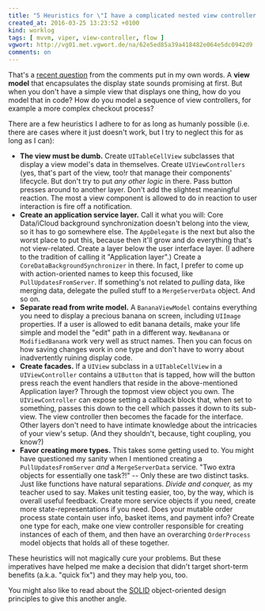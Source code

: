 ```yaml
---
title: "5 Heuristics for \"I have a complicated nested view controller setup. How do I handle passing data?\""
created_at: 2016-03-25 13:23:52 +0100
kind: worklog
tags: [ mvvm, viper, view-controller, flow ]
vgwort: http://vg01.met.vgwort.de/na/62e5ed85a39a418482e064e5dc0942d9
comments: on
---
```


That's a [recent question](/posts/2015/06/start-mvvm/#comment-2578197614) from the comments put in my own words. A **view model** that encapsulates the display state sounds promising at first. But when you don't have a simple view that displays one thing, how do you model that in code? How do you model a sequence of view controllers, for example a more complex checkout process?

There are a few heuristics I adhere to for as long as humanly possible (i.e. there are cases where it just doesn't work, but I try to neglect this for as long as I can):

* **The view must be dumb.** Create `UITableCellView` subclasses that display a view model's data in themselves. Create `UIViewControllers` (yes, that's part of the view, too!r that manage their components' lifecycle. But don't try to put _any other logic_ in there. Pass button presses around to another layer. Don't add the slightest meaningful reaction. The most a view component is allowed to do in reaction to user interaction is fire off a notification.
* **Create an application service layer.** Call it what you will: Core Data/iCloud background synchronization doesn't belong into the view, so it has to go somewhere else. The `AppDelegate` is the next but also the worst place to put this, because then it'll grow and do everything that's not view-related. Create a layer below the user interface layer. (I adhere to the tradition of calling it "Application layer".) Create a `CoreDataBackgroundSynchronizer` in there. In fact, I prefer to come up with action-oriented names to keep this focused, like `PullUpdatesFromServer`. If something's not related to _pulling_ data, like merging data, delegate the pulled stuff to a `MergeServerData` object. And so on.
* **Separate read from write model.** A `BananaViewModel` contains everything you need to display a precious banana on screen, including `UIImage` properties. If a user is allowed to edit banana details, make your life simple and model the "edit" path in a different way. `NewBanana` or `ModifiedBanana` work very well as struct names. Then you can focus on how saving changes work in one type and don't have to worry about inadvertently ruining display code.
* **Create facades.** If a `UIView` subclass in a `UITableCellView` in a `UIViewController` contains a `UIButton` that is tapped, how will the button press reach the event handlers that reside in the above-mentioned Application layer? Through the topmost view object you own. The `UIViewController` can expose setting a callback block that, when set to something, passes this down to the cell which passes it down to its sub-view. The view controller then becomes the facade for the interface. Other layers don't need to have intimate knowledge about the intricacies of your view's setup. (And they shouldn't, because, tight coupling, you know?)
* **Favor creating more types.** This takes some getting used to. You might have questioned my sanity when I mentioned creating a `PullUpdatesFromServer` _and_ a `MergeServerData` service. "Two extra objects for essentially one task?!" -- Only these are two distinct tasks. Just like functions have natural separations. _Divide and conquer,_ as my teacher used to say. Makes unit testing easier, too, by the way, which is overall useful feedback. Create more service objects if you need, create more state-representations if you need. Does your mutable order process state contain user info, basket items, and payment info? Create one type for each, make one view controller responsible for creating instances of each of them, and then have an overarching `OrderProcess` model objects that holds all of these together.

These heuristics will not magically cure your problems. But these imperatives have helped me make a decision that didn't target short-term benefits (a.k.a. "quick fix") and they may help you, too.

You might also like to read about the [SOLID](https://en.wikipedia.org/wiki/SOLID_%28object-oriented_design%29) object-oriented design principles to give this another angle.
